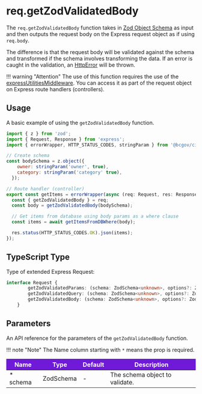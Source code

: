 # req.getZodValidatedBody

The `req.getZodValidatedBody` function takes in [Zod Object Schema] as input and then outputs the request body on the Express request object as if using `req.body`. 

The difference is that the request body will be validated against the schema and transformed if the schema involves transforming the data. If an error is caught in the validation, an [HttpError] will be thrown.

!!! warning "Attention"
    The use of this function requires the use of the [expressUtilitiesMiddleware]. You can access it as part of the request object on Express route handlers (controllers).

## Usage

A basic example of using the `getZodValidatedBody` function.

```JavaScript
import { z } from 'zod';
import { Request, Response } from 'express';
import { errorWrapper, HTTP_STATUS_CODES, stringParam } from '@bcgov/citz-imb-express-utilities';

// Create schema
const bodySchema = z.object({
    owner: stringParam('owner', true),
    category: stringParam('category' true),
  });

// Route handler (controller)
export const getItems = errorWrapper(async (req: Request, res: Response) => {
  const { getZodValidatedBody } = req;
  const body = getZodValidatedBody(bodySchema);

  // Get items from database using body params as a where clause
  const items = await getItemsFromDBWhere(body);

  res.status(HTTP_STATUS_CODES.OK).json(items);
});
```

## TypeScript Type

Type of extended Express Request:

<!-- The following code block is auto generated when types in the package change. -->
<!-- TYPE: Request -->
```TypeScript
interface Request {
        getZodValidatedParams: (schema: ZodSchema<unknown>, options?: ZodValidationOptions) => any;
        getZodValidatedQuery: (schema: ZodSchema<unknown>, options?: ZodValidationOptions) => any;
        getZodValidatedBody: (schema: ZodSchema<unknown>, options?: ZodValidationOptions) => any;
    }
```

## Parameters

An API reference for the parameters of the `getZodValidatedBody` function.

!!! note "Note"
    The Name column starting with `*` means the prop is required.

<table>
  <!-- Table columns -->
  <thead>
    <tr>
      <th style="background: #6f19d9; color: white;">Name</th>
      <th style="background: #6f19d9; color: white;">Type</th>
      <th style="background: #6f19d9; color: white;">Default</th>
      <th style="background: #6f19d9; color: white;">Description</th>
    </tr>
  </thead>

  <!-- Table rows -->
  <tbody>
    <tr>
      <td>* schema</td>
      <td>ZodSchema<unknown></td>
      <td>-</td>
      <td>The schema object to validate.</td>
    </tr>
  </tbody>
</table>

<!-- Link References -->
[Zod Object Schema]: https://zod.dev/?id=objects
[HttpError]: ../../../http-error
[expressUtilitiesMiddleware]: ../../../middleware

